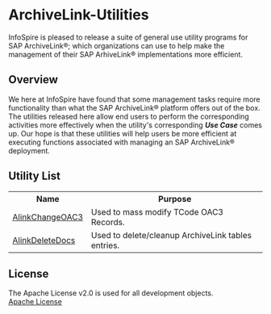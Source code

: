 # ArchiveLink-Utilities
InfoSpire is pleased to release a suite of general use utility programs for SAP ArchiveLink&#174;; which organizations can use to help make the management of their SAP ArhiveLink&#174; implementations more efficient.

## Overview
We here at InfoSpire have found that some management tasks require more functionality than what the SAP ArchiveLink&#174; platform offers out of the box. The utilities released here allow end users to perform the corresponding activities more effectively when the utility's corresponding _**Use Case**_ comes up. Our hope is that these utilities will help users be more efficient at executing functions associated with managing an SAP ArchiveLink&#174; deployment.

## Utility List
<table>
  <tr>
    <th>Name</th>
    <th>Purpose</th> 
  </tr>
  <tr>
    <td><a href="AlinkChangeOAC3">AlinkChangeOAC3</a></td>
    <td>Used to mass modify TCode OAC3 Records.</td> 
  </tr>
  <tr>
    <td><a href="AlinkDeleteDocs">AlinkDeleteDocs</a></td>
    <td>Used to delete/cleanup ArchiveLink tables entries.</td> 
  </tr>
</table>
 
## License
The Apache License v2.0 is used for all development objects.<br>
[Apache License](LICENSE)
